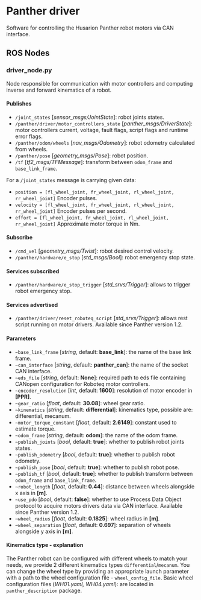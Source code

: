 # Panther driver

Software for controlling the Husarion Panther robot motors via CAN interface.

## ROS Nodes

### driver_node.py

Node responsible for communication with motor controllers and computing inverse and forward kinematics of a robot.

#### Publishes

- `/joint_states` [*sensor_msgs/JointState*]: robot joints states.
- `/panther/driver/motor_controllers_state` [*panther_msgs/DriverState*]: motor controllers current, voltage, fault flags, script flags and runtime error flags.
- `/panther/odom/wheels` [*nav_msgs/Odometry*]: robot odometry calculated from wheels.
- `/panther/pose` [*geometry_msgs/Pose*]: robot position.
- `/tf` [*tf2_msgs/TFMessage*]: transform between `odom_frame` and `base_link_frame`.

For a `/joint_states` message is carrying given data:
- `position = [fl_wheel_joint, fr_wheel_joint, rl_wheel_joint, rr_wheel_joint]` Encoder pulses.
- `velocity = [fl_wheel_joint, fr_wheel_joint, rl_wheel_joint, rr_wheel_joint]` Encoder pulses per second.
- `effort = [fl_wheel_joint, fr_wheel_joint, rl_wheel_joint, rr_wheel_joint]` Approximate motor torque in Nm.

#### Subscribe

- `/cmd_vel` [*geometry_msgs/Twist*]: robot desired control velocity.
- `/panther/hardware/e_stop` [*std_msgs/Bool*]: robot emergency stop state.

#### Services subscribed

- `/panther/hardware/e_stop_trigger` [*std_srvs/Trigger*]: allows to trigger robot emergency stop.

#### Services advertised

- `/panther/driver/reset_roboteq_script` [*std_srvs/Trigger*]: allows rest script running on motor drivers. Available since Panther version 1.2.

#### Parameters

- `~base_link_frame` [*string*, default: **base_link**]: the name of the base link frame.
- `~can_interface` [*string*, default: **panther_can**]: the name of the socket CAN interface.
- `~eds_file` [*string*, default: **None**]: required path to eds file containing CANopen configuration for Roboteq motor controllers.
- `~encoder_resolution` [*int*, default: **1600**]: resolution of motor encoder in **[PPR]**.
- `~gear_ratio` [*float*, default: **30.08**]: wheel gear ratio.
- `~kinematics` [*string*, default: **differential**]: kinematics type, possible are: differential, mecanum.
- `~motor_torque_constant` [*float*, default: **2.6149**]: constant used to estimate torque.
- `~odom_frame` [*string*, default: **odom**]: the name of the odom frame.
- `~publish_joints` [*bool*, default: **true**]: whether to publish robot joints states.
- `~publish_odometry` [*bool*, default: **true**]: whether to publish robot odometry.
- `~publish_pose` [*bool*, default: **true**]: whether to publish robot pose.
- `~publish_tf` [*bool*, default: **true**]: whether to publish transform between `odom_frame` and `base_link_frame`.
- `~robot_length` [*float*, default: **0.44**]: distance between wheels alongside x axis in **[m]**.
- `~use_pdo` [*bool*, default: **false**]: whether to use Process Data Object protocol to acquire motors drivers data via CAN interface. Available since Panther version 1.2.
- `~wheel_radius` [*float*, default: **0.1825**]: wheel radius in **[m]**.
- `~wheel_separation` [*float*, default: **0.697**]: separation of wheels alongside y axis in **[m]**.

#### Kinematics type - explanation

The Panther robot can be configured with different wheels to match your needs, we provide 2 different kinematics types `differential`/`mecanum`. You can change the wheel type by providing an appropriate launch parameter with a path to the wheel configuration file - `wheel_config_file`. Basic wheel configuration files (*WH01.yaml, WH04.yaml*): are located in `panther_description` package.
